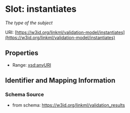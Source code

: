 # Slot: instantiates
_The type of the subject_


URI: [https://w3id.org/linkml/validation-model/instantiates](https://w3id.org/linkml/validation-model/instantiates)



<!-- no inheritance hierarchy -->


## Properties

 * Range: [xsd:anyURI](http://www.w3.org/2001/XMLSchema#anyURI)



## Identifier and Mapping Information







### Schema Source


* from schema: https://w3id.org/linkml/validation_results



